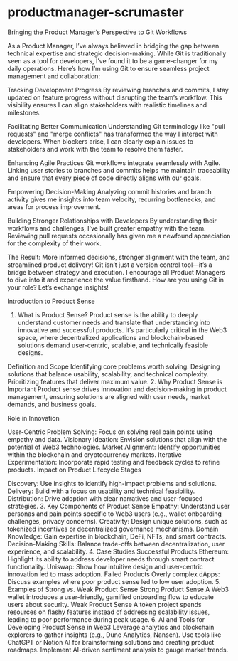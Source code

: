 ﻿# productmanager-scrumaster

Bringing the Product Manager’s Perspective to Git Workflows

As a Product Manager, I’ve always believed in bridging the gap between technical expertise and strategic decision-making. While Git is traditionally seen as a tool for developers, I’ve found it to be a game-changer for my daily operations. Here’s how I’m using Git to ensure seamless project management and collaboration:

Tracking Development Progress
By reviewing branches and commits, I stay updated on feature progress without disrupting the team’s workflow. This visibility ensures I can align stakeholders with realistic timelines and milestones.

Facilitating Better Communication
Understanding Git terminology like "pull requests" and "merge conflicts" has transformed the way I interact with developers. When blockers arise, I can clearly explain issues to stakeholders and work with the team to resolve them faster.

Enhancing Agile Practices
Git workflows integrate seamlessly with Agile. Linking user stories to branches and commits helps me maintain traceability and ensure that every piece of code directly aligns with our goals.

Empowering Decision-Making
Analyzing commit histories and branch activity gives me insights into team velocity, recurring bottlenecks, and areas for process improvement.

Building Stronger Relationships with Developers
By understanding their workflows and challenges, I’ve built greater empathy with the team. Reviewing pull requests occasionally has given me a newfound appreciation for the complexity of their work.

The Result: More informed decisions, stronger alignment with the team, and streamlined product delivery!
Git isn’t just a version control tool—it’s a bridge between strategy and execution. I encourage all Product Managers to dive into it and experience the value firsthand.
 How are you using Git in your role? Let’s exchange insights!


Introduction to Product Sense
1. What is Product Sense?
Product sense is the ability to deeply understand customer needs and translate that understanding into innovative and successful products. It’s particularly critical in the Web3 space, where decentralized applications and blockchain-based solutions demand user-centric, scalable, and technically feasible designs.

Definition and Scope
Identifying core problems worth solving.
Designing solutions that balance usability, scalability, and technical complexity.
Prioritizing features that deliver maximum value.
2. Why Product Sense is Important
Product sense drives innovation and decision-making in product management, ensuring solutions are aligned with user needs, market demands, and business goals.

Role in Innovation

User-Centric Problem Solving: Focus on solving real pain points using empathy and data.
Visionary Ideation: Envision solutions that align with the potential of Web3 technologies.
Market Alignment: Identify opportunities within the blockchain and cryptocurrency markets.
Iterative Experimentation: Incorporate rapid testing and feedback cycles to refine products.
Impact on Product Lifecycle Stages

Discovery: Use insights to identify high-impact problems and solutions.
Delivery: Build with a focus on usability and technical feasibility.
Distribution: Drive adoption with clear narratives and user-focused strategies.
3. Key Components of Product Sense
Empathy: Understand user personas and pain points specific to Web3 users (e.g., wallet onboarding challenges, privacy concerns).
Creativity: Design unique solutions, such as tokenized incentives or decentralized governance mechanisms.
Domain Knowledge: Gain expertise in blockchain, DeFi, NFTs, and smart contracts.
Decision-Making Skills: Balance trade-offs between decentralization, user experience, and scalability.
4. Case Studies
Successful Products
Ethereum: Highlight its ability to address developer needs through smart contract functionality.
Uniswap: Show how intuitive design and user-centric innovation led to mass adoption.
Failed Products
Overly complex dApps: Discuss examples where poor product sense led to low user adoption.
5. Examples of Strong vs. Weak Product Sense
Strong Product Sense
A Web3 wallet introduces a user-friendly, gamified onboarding flow to educate users about security.
Weak Product Sense
A token project spends resources on flashy features instead of addressing scalability issues, leading to poor performance during peak usage.
6. AI and Tools for Developing Product Sense in Web3
Leverage analytics and blockchain explorers to gather insights (e.g., Dune Analytics, Nansen).
Use tools like ChatGPT or Notion AI for brainstorming solutions and creating product roadmaps.
Implement AI-driven sentiment analysis to gauge market trends.
